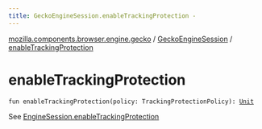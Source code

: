 ```yaml
---
title: GeckoEngineSession.enableTrackingProtection - 
---
```


[mozilla.components.browser.engine.gecko](../index.html) / [GeckoEngineSession](index.html) / [enableTrackingProtection](./enable-tracking-protection.html)

# enableTrackingProtection

`fun enableTrackingProtection(policy: TrackingProtectionPolicy): `[`Unit`](https://kotlinlang.org/api/latest/jvm/stdlib/kotlin/-unit/index.html)

See [EngineSession.enableTrackingProtection](#)

